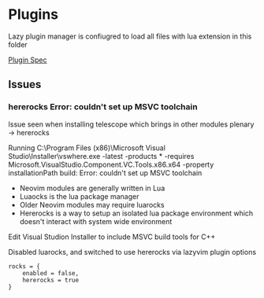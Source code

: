 # Plugins

Lazy plugin manager is confiugred to load all files with lua extension in this folder

[Plugin Spec](https://lazy.folke.io/spec)

## Issues

### hererocks Error: couldn't set up MSVC toolchain

Issue seen when installing telescope which brings in other modules plenary -> hererocks

Running C:\Program Files (x86)\Microsoft Visual Studio\Installer\vswhere.exe -latest -products * -requires Microsoft.VisualStudio.Component.VC.Tools.x86.x64 -property installationPath
build: Error: couldn't set up MSVC toolchain

- Neovim modules are generally written in Lua
- Luaocks is the lua package manager
- Older Neovim modules may require luarocks
- Hererocks is a way to setup an isolated lua package environment which doesn't interact with system wide environment

Edit Visual Studion Installer to include MSVC build tools for C++

Disabled luarocks, and switched to use hererocks via lazyvim plugin options

```
rocks = {
    enabled = false,
    hererocks = true
}
```